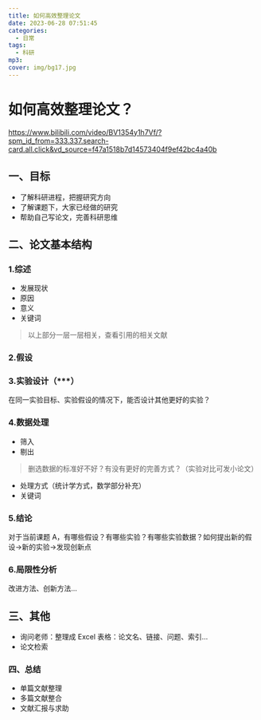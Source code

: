 ```yaml
---
title: 如何高效整理论文
date: 2023-06-28 07:51:45
categories:
  - 日常
tags:
  - 科研
mp3:
cover: img/bg17.jpg
---
```


# 如何高效整理论文？

https://www.bilibili.com/video/BV1354y1h7Vf/?spm_id_from=333.337.search-card.all.click&vd_source=f47a1518b7d14573404f9ef42bc4a40b

## 一、目标

- 了解科研进程，把握研究方向
- 了解课题下，大家已经做的研究
- 帮助自己写论文，完善科研思维

## 二、论文基本结构

### 1.综述

- 发展现状
- 原因
- 意义
- 关键词

> 以上部分一层一层相关，查看引用的相关文献

### 2.假设

### 3.实验设计（\*\*\*）

在同一实验目标、实验假设的情况下，能否设计其他更好的实验？

### 4.数据处理

- 筛入
- 剔出

> 删选数据的标准好不好？有没有更好的完善方式？（实验对比可发小论文）

- 处理方式（统计学方式，数学部分补充）
- 关键词

### 5.结论

对于当前课题 A，有哪些假设？有哪些实验？有哪些实验数据？如何提出新的假设->新的实验->发现创新点

### 6.局限性分析

改进方法、创新方法...

## 三、其他

- 询问老师：整理成 Excel 表格：论文名、链接、问题、索引...
- 论文检索

### 四、总结

- 单篇文献整理
- 多篇文献整合
- 文献汇报与求助
